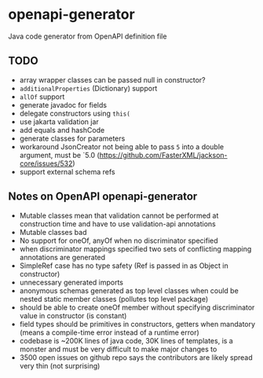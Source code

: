 # openapi-generator
Java code generator from OpenAPI definition file

## TODO
* array wrapper classes can be passed null in constructor?
* `additionalProperties` (Dictionary) support
* `allOf` support
* generate javadoc for fields
* delegate constructors using `this(`
* use jakarta validation jar
* add equals and hashCode
* generate classes for parameters
* workaround JsonCreator not being able to pass `5` into a double argument, must be `5.0 (https://github.com/FasterXML/jackson-core/issues/532)
* support external schema refs

## Notes on OpenAPI openapi-generator

* Mutable classes mean that validation cannot be performed at construction time and have to use validation-api annotations
* Mutable classes bad
* No support for oneOf, anyOf when no discriminator specified
* when discriminator mappings specified two sets of conflicting mapping annotations are generated
* SimpleRef case has no type safety (Ref is passed in as Object in constructor)
* unnecessary generated imports
* anonymous schemas generated as top level classes when could be nested static member classes (pollutes top level package)
* should be able to create oneOf member without specifying discriminator value in constructor (is constant)
* field types should be primitives in constructors, getters when mandatory (means a compile-time error instead of a runtime error) 
* codebase is ~200K lines of java code, 30K lines of templates, is a monster and must be very difficult to make major changes to
* 3500 open issues on github repo says the contributors are likely spread very thin (not surprising)
